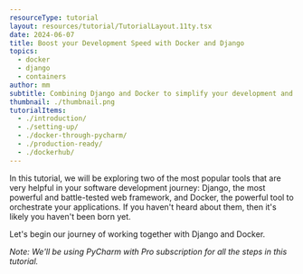 ```yaml
---
resourceType: tutorial
layout: resources/tutorial/TutorialLayout.11ty.tsx
date: 2024-06-07
title: Boost your Development Speed with Docker and Django
topics:
  - docker
  - django
  - containers
author: mm
subtitle: Combining Django and Docker to simplify your development and deployment process.
thumbnail: ./thumbnail.png
tutorialItems:
  - ./introduction/
  - ./setting-up/
  - ./docker-through-pycharm/
  - ./production-ready/
  - ./dockerhub/
---
```


In this tutorial, we will be exploring two of the most popular tools that are very helpful in your software development journey: Django, the most powerful and battle-tested web framework, and Docker, the powerful tool to orchestrate your applications. If you haven't heard about them, then it's likely you haven't been born yet.

Let's begin our journey of working together with Django and Docker.

_Note: We'll be using PyCharm with Pro subscription for all the steps in this tutorial._
